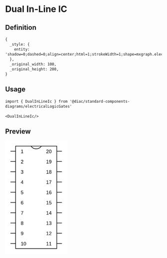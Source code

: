 # Dual In-Line IC

## Definition

```
{
  _style: { 
    entity: 'shadow=0;dashed=0;align=center;html=1;strokeWidth=1;shape=mxgraph.electrical.logic_gates.dual_inline_ic;labelNames=a,b,c,d,e,f,g,h,i,j,k,l,m,n,o,p,q,r,s,t;whiteSpace=wrap;',
  },
  _original_width: 100,
  _original_height: 200,
}
```

## Usage

```
import { DualInLineIc } from '@diac/standard-components-diagrams/electricalLogicGates'

<DualInLineIc/>
```

## Preview

<img src="./dual-in-line-ic.png" width="200"/>

